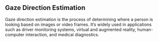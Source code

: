 ## Gaze Direction Estimation  ##

Gaze direction estimation is the process of determining where a person is looking based on images or video frames. It’s widely used in applications such as driver monitoring systems, virtual and augmented reality, human-computer interaction, and medical diagnostics.

